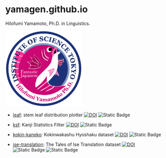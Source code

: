 # yamagen.github.io

Hilofumi Yamamoto, Ph.D. in Linguistics.

<img src="img/githubicon01.svg" alt="yamagen" width="240" />

- [leaf](https://github.com/yamagen/slp/): stem leaf distribution plotter
  [![DOI](https://zenodo.org/badge/883773387.svg)](https://doi.org/10.5281/zenodo.14061335)
  ![Static Badge](https://img.shields.io/badge/github-repository-blue?logo=github)

- [ksf](https://github.com/yamagen/ksf/): Kanji Statistics Filter
  [![DOI](https://zenodo.org/badge/163961186.svg)](https://zenodo.org/badge/latestdoi/163961186)
  ![Static Badge](https://img.shields.io/badge/github-repository-blue?logo=github)

- [kokin-kaneko](https://github.com/yamagen/kokin-kaneko/): Kokinwakashu Hyoshaku dataset
  [![DOI](https://zenodo.org/badge/868652787.svg)](https://zenodo.org/badge/latestdoi/868652787)
  ![Static Badge](https://img.shields.io/badge/github-repository-blue?logo=github)

- [ise-translation](https://github.com/yamagen/ise-translation/): The Tales of Ise Translation dataset
  [![DOI](https://zenodo.org/badge/878207767.svg)](https://doi.org/10.5281/zenodo.13994482)
  ![Static Badge](https://img.shields.io/badge/json-passing-brightgreen)
  ![Static Badge](https://img.shields.io/badge/github-repository-blue?logo=github)
